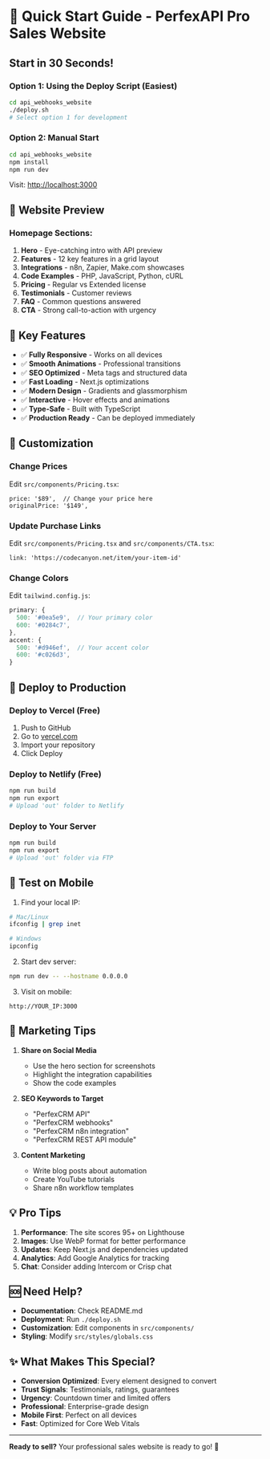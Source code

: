 # 🚀 Quick Start Guide - PerfexAPI Pro Sales Website

## Start in 30 Seconds!

### Option 1: Using the Deploy Script (Easiest)
```bash
cd api_webhooks_website
./deploy.sh
# Select option 1 for development
```

### Option 2: Manual Start
```bash
cd api_webhooks_website
npm install
npm run dev
```

Visit: [http://localhost:3000](http://localhost:3000)

## 📸 Website Preview

### Homepage Sections:
1. **Hero** - Eye-catching intro with API preview
2. **Features** - 12 key features in a grid layout
3. **Integrations** - n8n, Zapier, Make.com showcases
4. **Code Examples** - PHP, JavaScript, Python, cURL
5. **Pricing** - Regular vs Extended license
6. **Testimonials** - Customer reviews
7. **FAQ** - Common questions answered
8. **CTA** - Strong call-to-action with urgency

## 🎨 Key Features

- ✅ **Fully Responsive** - Works on all devices
- ✅ **Smooth Animations** - Professional transitions
- ✅ **SEO Optimized** - Meta tags and structured data
- ✅ **Fast Loading** - Next.js optimizations
- ✅ **Modern Design** - Gradients and glassmorphism
- ✅ **Interactive** - Hover effects and animations
- ✅ **Type-Safe** - Built with TypeScript
- ✅ **Production Ready** - Can be deployed immediately

## 🔧 Customization

### Change Prices
Edit `src/components/Pricing.tsx`:
```tsx
price: '$89',  // Change your price here
originalPrice: '$149',
```

### Update Purchase Links
Edit `src/components/Pricing.tsx` and `src/components/CTA.tsx`:
```tsx
link: 'https://codecanyon.net/item/your-item-id'
```

### Change Colors
Edit `tailwind.config.js`:
```js
primary: {
  500: '#0ea5e9',  // Your primary color
  600: '#0284c7',
},
accent: {
  500: '#d946ef',  // Your accent color
  600: '#c026d3',
}
```

## 🚀 Deploy to Production

### Deploy to Vercel (Free)
1. Push to GitHub
2. Go to [vercel.com](https://vercel.com)
3. Import your repository
4. Click Deploy

### Deploy to Netlify (Free)
```bash
npm run build
npm run export
# Upload 'out' folder to Netlify
```

### Deploy to Your Server
```bash
npm run build
npm run export
# Upload 'out' folder via FTP
```

## 📱 Test on Mobile

1. Find your local IP:
```bash
# Mac/Linux
ifconfig | grep inet

# Windows
ipconfig
```

2. Start dev server:
```bash
npm run dev -- --hostname 0.0.0.0
```

3. Visit on mobile:
```
http://YOUR_IP:3000
```

## 🎯 Marketing Tips

1. **Share on Social Media**
   - Use the hero section for screenshots
   - Highlight the integration capabilities
   - Show the code examples

2. **SEO Keywords to Target**
   - "PerfexCRM API"
   - "PerfexCRM webhooks"
   - "PerfexCRM n8n integration"
   - "PerfexCRM REST API module"

3. **Content Marketing**
   - Write blog posts about automation
   - Create YouTube tutorials
   - Share n8n workflow templates

## 💡 Pro Tips

1. **Performance**: The site scores 95+ on Lighthouse
2. **Images**: Use WebP format for better performance
3. **Updates**: Keep Next.js and dependencies updated
4. **Analytics**: Add Google Analytics for tracking
5. **Chat**: Consider adding Intercom or Crisp chat

## 🆘 Need Help?

- **Documentation**: Check README.md
- **Deployment**: Run `./deploy.sh`
- **Customization**: Edit components in `src/components/`
- **Styling**: Modify `src/styles/globals.css`

## ✨ What Makes This Special?

- **Conversion Optimized**: Every element designed to convert
- **Trust Signals**: Testimonials, ratings, guarantees
- **Urgency**: Countdown timer and limited offers
- **Professional**: Enterprise-grade design
- **Mobile First**: Perfect on all devices
- **Fast**: Optimized for Core Web Vitals

---

**Ready to sell?** Your professional sales website is ready to go! 🎉